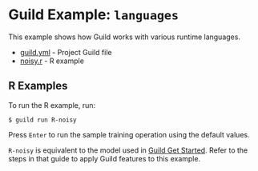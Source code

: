# Guild Example: `languages`

This example shows how Guild works with various runtime languages.

- [guild.yml](guild.yml) - Project Guild file
- [noisy.r](noisy.r) - R example

## R Examples

To run the R example, run:

    $ guild run R-noisy

Press `Enter` to run the sample training operation using the default
values.

`R-noisy` is equivalent to the model used in [Guild Get
Started](https://guild.ai/docs/start/). Refer to the steps in that guide to
apply Guild features to this example.
